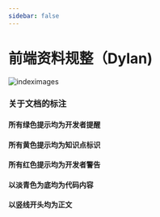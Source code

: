 ```yaml
---
sidebar: false
---
```

# 前端资料规整（Dylan)

![indeximages](https://raw.githubusercontent.com/Dylan-WY/DawnGruel/master/docs/images/indexbackground.jpeg)

### 关于文档的标注

#### 所有绿色提示均为开发者提醒

#### 所有黄色提示均为知识点标识

#### 所有红色提示均为开发者警告

#### 以淡青色为底均为代码内容

#### 以竖线开头均为正文



